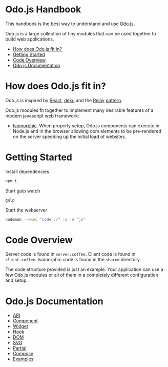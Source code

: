 # Odo.js Handbook

This handbook is the best way to understand and use [Odo.js](https://github.com/odojs/odojs).

Odo.js is a large collection of tiny modules that can be used together to build web applications.

- [How does Odo.js fit in?](#how-does-odojs-fit-in)
- [Getting Started](#getting-started)
- [Code Overview](#code-overview)
- [Odo.js Documentation](#odo-js-documentation)

# How does Odo.js fit in?

Odo.js is inspired by [React](https://facebook.github.io/react/), [deku](https://github.com/segmentio/deku) and the [Relay](https://facebook.github.io/react/blog/2015/02/20/introducing-relay-and-graphql.html) [pattern](https://facebook.github.io/react/blog/2015/03/19/building-the-facebook-news-feed-with-relay.html).

Odo.js modules fit together to implement many desirable features of a modern javascript web framework:
- [Isomorphic](http://nerds.airbnb.com/isomorphic-javascript-future-web-apps/). When properly setup, Odo.js components can execute in Node.js and in the browser allowing dom elements to be pre-rendered on the server speeding up the initial load of websites.


# Getting Started

Install dependencies
```sh
npm i
```

Start gulp watch
```sh
gulp
```

Start the webserver
```sh
nodemon --exec "node ./" -q -e "js"
```


# Code Overview

Server code is found in `server.coffee`.
Client code is found in `client.coffee`.
Isomorphic code is found in the `shared` directory.

The code structure provided is just an example. Your application can use a few Odo.js modules or all of them in a completely different configuration and setup.


# Odo.js Documentation

- [API](https://github.com/odojs/odojs/wiki/home)
- [Component](https://github.com/odojs/odojs/wiki/component)
- [Widget](https://github.com/odojs/odojs/wiki/widget)
- [Hook](https://github.com/odojs/odojs/wiki/hook)
- [DOM](https://github.com/odojs/odojs/wiki/dom)
- [SVG](https://github.com/odojs/odojs/wiki/svg)
- [Partial](https://github.com/odojs/odojs/wiki/partial)
- [Compose](https://github.com/odojs/odojs/wiki/compose)
- [Examples](https://github.com/odojs/odojs/wiki/examples)
